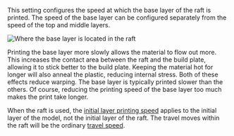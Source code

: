 This setting configures the speed at which the base layer of the raft is printed. The speed of the base layer can be configured separately from the speed of the top and middle layers.

![Where the base layer is located in the raft](../../../articles/images/raft_dimensions_simplified.svg)

Printing the base layer more slowly allows the material to flow out more. This increases the contact area between the raft and the build plate, allowing it to stick better to the build plate. Keeping the material hot for longer will also anneal the plastic, reducing internal stress. Both of these effects reduce warping. The base layer is typically printed slower than the others. Of course, reducing the printing speed of the base layer too much makes the print take longer.

When the raft is used, the [initial layer printing speed](speed_print_layer_0.md) applies to the initial layer of the model, not the initial layer of the raft. The travel moves within the raft will be the ordinary [travel speed](../speed/speed_travel.md).